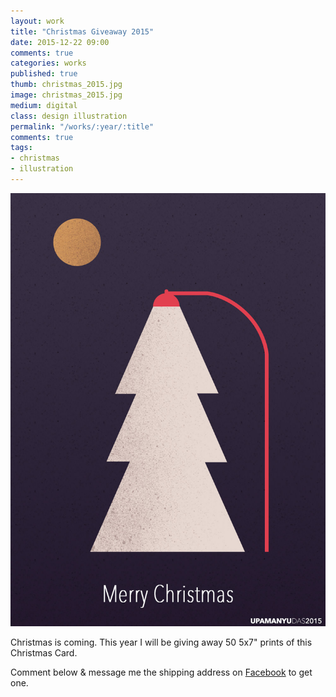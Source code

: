 ```yaml
---
layout: work
title: "Christmas Giveaway 2015"
date: 2015-12-22 09:00
comments: true
categories: works
published: true
thumb: christmas_2015.jpg
image: christmas_2015.jpg
medium: digital
class: design illustration
permalink: "/works/:year/:title"
comments: true
tags:
- christmas
- illustration
---
```

<p>
  <div class="fotorama" data-keyboard="true" data-arrows="true" data-click="true" data-swipe="true" data-autoplay="false" data-loop="true" data-width="100%" data-ratio="800/600" data-minwidth="400" data-maxwidth="1000" data-minheight="300" data-maxheight="100%" data-fit="scaledown">
      <img src="/images/works/christmas_2015.jpg" alt="Christmas 2015">
  </div>
</p>

Christmas is coming. This year I will be giving away 50 5x7" prints of this Christmas Card.

Comment below & message me the shipping address on <a href="https://www.facebook.com/profile.php?id=100001505433242" target="_blank">Facebook</a> to get one.